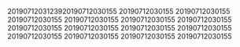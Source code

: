 2019071203123920190712030155
20190712030155
20190712030155
20190712030155
20190712030155
20190712030155
20190712030155
20190712030155
20190712030155
20190712030155
20190712030155
20190712030155
20190712030155
20190712030155
20190712030155
